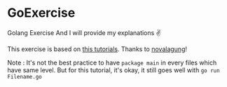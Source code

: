 # GoExercise

Golang Exercise
And I will provide my explanations ✌

This exercise is based on [this tutorials](https://dasarpemrogramangolang.novalagung.com/). Thanks to [novalagung](https://github.com/novalagung)!

Note :
It's not the best practice to have `package main` in every files which have same level. But for this tutorial, it's okay, it still goes well with `go run Filename.go`